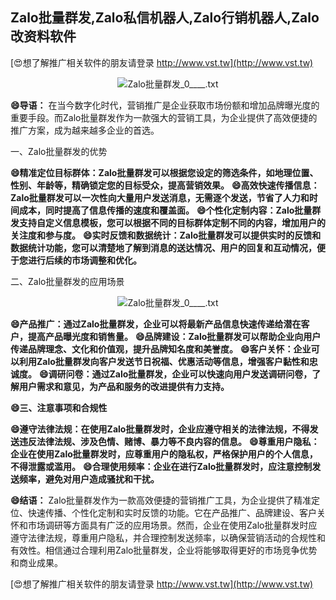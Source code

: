 ## **Zalo批量群发,Zalo私信机器人,Zalo行销机器人,Zalo改资料软件**

[😍想了解推广相关软件的朋友请登录 http://www.vst.tw](http://www.vst.tw)

 <center><img src="https://vst.tw/MP4/tuiguang/png/8.png" alt="Zalo批量群发_0____.txt"></center>

**😄导语：**
在当今数字化时代，营销推广是企业获取市场份额和增加品牌曝光度的重要手段。而Zalo批量群发作为一款强大的营销工具，为企业提供了高效便捷的推广方案，成为越来越多企业的首选。

一、Zalo批量群发的优势

**😄精准定位目标群体：Zalo批量群发可以根据您设定的筛选条件，如地理位置、性别、年龄等，精确锁定您的目标受众，提高营销效果。**
**😄高效快速传播信息：Zalo批量群发可以一次性向大量用户发送消息，无需逐个发送，节省了人力和时间成本，同时提高了信息传播的速度和覆盖面。**
**😄个性化定制内容：Zalo批量群发支持自定义信息模板，您可以根据不同的目标群体定制不同的内容，增加用户的关注度和参与度。**
**😄实时反馈和数据统计：Zalo批量群发可以提供实时的反馈和数据统计功能，您可以清楚地了解到消息的送达情况、用户的回复和互动情况，便于您进行后续的市场调整和优化。**

二、Zalo批量群发的应用场景

 <center><img src="https://vst.tw/MP4/tuiguang/png/0.png" alt="Zalo批量群发_0____.txt"></center>

**😄产品推广：通过Zalo批量群发，企业可以将最新产品信息快速传递给潜在客户，提高产品曝光度和销售量。**
**😄品牌建设：Zalo批量群发可以帮助企业向用户传递品牌理念、文化和价值观，提升品牌知名度和美誉度。**
**😄客户关怀：企业可以利用Zalo批量群发向客户发送节日祝福、优惠活动等信息，增强客户黏性和忠诚度。**
**😄调研问卷：通过Zalo批量群发，企业可以快速向用户发送调研问卷，了解用户需求和意见，为产品和服务的改进提供有力支持。**

**😄三、注意事项和合规性**

**😄遵守法律法规：在使用Zalo批量群发时，企业应遵守相关的法律法规，不得发送违反法律法规、涉及色情、赌博、暴力等不良内容的信息。**
**😄尊重用户隐私：企业在使用Zalo批量群发时，应尊重用户的隐私权，严格保护用户的个人信息，不得泄露或滥用。**
**😄合理使用频率：企业在进行Zalo批量群发时，应注意控制发送频率，避免对用户造成骚扰和干扰。**

**😄结语：**
Zalo批量群发作为一款高效便捷的营销推广工具，为企业提供了精准定位、快速传播、个性化定制和实时反馈的功能。它在产品推广、品牌建设、客户关怀和市场调研等方面具有广泛的应用场景。然而，企业在使用Zalo批量群发时应遵守法律法规，尊重用户隐私，并合理控制发送频率，以确保营销活动的合规性和有效性。相信通过合理利用Zalo批量群发，企业将能够取得更好的市场竞争优势和商业成果。

[😍想了解推广相关软件的朋友请登录 http://www.vst.tw](http://www.vst.tw)



